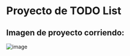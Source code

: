 <h1> Proyecto de TODO List</h1>
<h2> Imagen de proyecto corriendo:</h2>

![image](https://github.com/EstefaniSoto/Todo/assets/107286035/926c06b2-7b91-4ab9-9a9d-4291914162fc)
